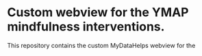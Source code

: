 # Custom webview for the YMAP mindfulness interventions.

This repository contains the custom MyDataHelps webview for the 
